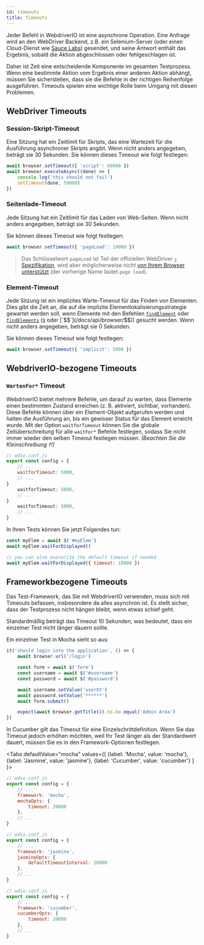 ```yaml
---
id: timeouts
title: Timeouts
---
```


Jeder Befehl in WebdriverIO ist eine asynchrone Operation. Eine Anfrage wird an den WebDriver Backend, z.B. ein Selenium-Server (oder einen Cloud-Dienst wie [Sauce Labs](https://saucelabs.com)) gesendet, und seine Antwort enthält das Ergebnis, sobald die Aktion abgeschlossen oder fehlgeschlagen ist.

Daher ist Zeit eine entscheidende Komponente im gesamten Testprozess. Wenn eine bestimmte Aktion vom Ergebnis einer anderen Aktion abhängt, müssen Sie sicherstellen, dass sie die Befehle in der richtigen Reihenfolge ausgeführen. Timeouts spielen eine wichtige Rolle beim Umgang mit diesen Problemen.

## WebDriver Timeouts

### Session-Skript-Timeout

Eine Sitzung hat ein Zeitlimit für Skripts, das eine Wartezeit für die Ausführung asynchroner Skripts angibt. Wenn nicht anders angegeben, beträgt sie 30 Sekunden. Sie können dieses Timeout wie folgt festlegen:

```js
await browser.setTimeout({ 'script': 60000 })
await browser.executeAsync((done) => {
    console.log('this should not fail')
    setTimeout(done, 59000)
})
```

### Seitenlade-Timeout

Jede Sitzung hat ein Zeitlimit für das Laden von Web-Seiten. Wenn nicht anders angegeben, beträgt sie 30 Sekunden.

Sie können dieses Timeout wie folgt festlegen:

```js
await browser.setTimeout({ 'pageLoad': 10000 })
```

> Das Schlüsselwort `pageLoad` ist Teil der offiziellen WebDriver [-Spezifikation](https://www.w3.org/TR/webdriver/#set-timeouts), wird aber möglicherweise nicht [von Ihrem Browser unterstützt](https://github.com/seleniumhq/selenium-google-code-issue-archive/issues/687) (der vorherige Name lautet `page load`).

### Element-Timeout

Jede Sitzung ist ein implizites Warte-Timeout für das Finden von Elementen. Dies gibt die Zeit an, die auf die implizite Elementlokalisierungsstrategie gewartet werden soll, wenn Elemente mit den Befehlen [`findElement`](/docs/api/webdriver#findelement) oder [`findElements`](/docs/api/webdriver#findelements) ([`$`](/docs/api/browser/$) oder [`$$`](/docs/api/browser/$$)) gesucht werden. Wenn nicht anders angegeben, beträgt sie 0 Sekunden.

Sie können dieses Timeout wie folgt festlegen:

```js
await browser.setTimeout({ 'implicit': 5000 })
```

## WebdriverIO-bezogene Timeouts

### `WartenFor*` Timeout

WebdriverIO bietet mehrere Befehle, um darauf zu warten, dass Elemente einen bestimmten Zustand erreichen (z. B. aktiviert, sichtbar, vorhanden). Diese Befehle können über ein Element-Objekt aufgerufen werden und halten die Ausführung an, bis ein gewisser Status für das Element erreicht wurde. Mit der Option `waitforTimeout` können Sie die globale Zeitüberschreitung für alle `waitFor*` Befehle festlegen, sodass Sie nicht immer wieder den selben Timeout festlegen müssen. _(Beachten Sie die Kleinschreibung `f`!)_

```js
// wdio.conf.js
export const config = {
    // ...
    waitforTimeout: 5000,
    // ...
}
    waitforTimeout: 5000,
    // ...
}
    waitforTimeout: 5000,
    // ...
}
```

In Ihren Tests können Sie jetzt Folgendes tun:

```js
const myElem = await $('#myElem')
await myElem.waitForDisplayed()

// you can also overwrite the default timeout if needed
await myElem.waitForDisplayed({ timeout: 10000 })
```

## Frameworkbezogene Timeouts

Das Test-Framework, das Sie mit WebdriverIO verwenden, muss sich mit Timeouts befassen, insbesondere da alles asynchron ist. Es stellt sicher, dass der Testprozess nicht hängen bleibt, wenn etwas schief geht.

Standardmäßig beträgt das Timeout 10 Sekunden, was bedeutet, dass ein einzelner Test nicht länger dauern sollte.

Ein einzelner Test in Mocha sieht so aus:

```js
it('should login into the application', () => {
    await browser.url('/login')

    const form = await $('form')
    const username = await $('#username')
    const password = await $('#password')

    await username.setValue('userXY')
    await password.setValue('******')
    await form.submit()

    expect(await browser.getTitle()).to.be.equal('Admin Area')
})
```

In Cucumber gilt das Timeout für eine Einzelschrittdefinition. Wenn Sie das Timeout jedoch erhöhen möchten, weil Ihr Test länger als der Standardwert dauert, müssen Sie es in den Framework-Optionen festlegen.

<Tabs
  defaultValue="mocha"
  values={[
    {label: 'Mocha', value: 'mocha'},
 {label: 'Jasmine', value: 'jasmine'},
 {label: 'Cucumber', value: 'cucumber'}
 ]
}>
<TabItem value="mocha">

```js
// wdio.conf.js
export const config = {
    // ...
    framework: 'mocha',
    mochaOpts: {
        timeout: 20000
    },
    // ...
}
```

</TabItem>
<TabItem value="jasmine">

```js
// wdio.conf.js
export const config = {
    // ...
    framework: 'jasmine',
    jasmineOpts: {
        defaultTimeoutInterval: 20000
    },
    // ...
}
```

</TabItem>
<TabItem value="cucumber">

```js
// wdio.conf.js
export const config = {
    // ...
    framework: 'cucumber',
    cucumberOpts: {
        timeout: 20000
    },
    // ...
}
```

</TabItem>
</Tabs>
